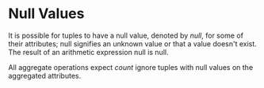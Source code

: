  # Null Values
 It is possible for tuples to have a null value, denoted by *null*, for some of their attributes; null signifies an unknown value or that a value doesn't exist. The result of an arithmetic expression null is null.

All aggregate operations expect *count*  ignore tuples with null values on the aggregated attributes.
